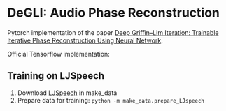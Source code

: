 # DeGLI: Audio Phase Reconstruction

Pytorch implementation of the paper [Deep Griﬃn–Lim Iteration: Trainable Iterative Phase Reconstruction Using Neural Network](https://ieeexplore.ieee.org/document/9242279).

Official Tensorflow implementation: 



## Training on LJSpeech

1. Download [LJSpeech](https://keithito.com/LJ-Speech-Dataset/) in make_data
2. Prepare data for training: `python -m make_data.prepare_LJspeech`
